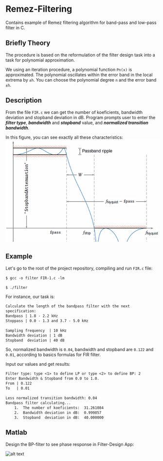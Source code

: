 # Remez-Filtering
Contains example of Remez filtering algorithm for band-pass and low-pass filter in C.

## Briefly Theory
The procedure is based on the reformulation of the filter design task into a task for polynomial approximation.

We using an iteration procedure, a polynomial function ```Pn(x)``` is approximated. The polynomial oscillates within the error band in the local extrema by ```±h```. You can choose the polynomial degree ```n``` and the error band ```±h```.


## Description
From the file ```FIR.c``` we can get the number of koeficients, bandwidth deviation and stopband  deviation in dB. 
Program prompts user to enter the ***filter type***, ***bandwidth*** and ***stopband*** value,  and ***normalized transition bandwidth***.

In this figure, you can see  exactly all these characteristics:
![alt text](https://github.com/kvant666ubl/Remez-Filtering/blob/main/img/2.png?raw=true)

## Example
Let's go to the root of the project repository, compiling and run ```FIR.c``` file:

```$ gcc -o filter FIR-1.c -lm```

```$ ./filter```

For instance, our task is:
```
Calculate the length of the bandpass filter with the next specification:
Bandpass | 1.8 - 2.2 kHz
Stoppass | 0.0 - 1.3 and 3.7 - 5.0 kHz

Sampling frequency  | 10 kHz
Bandwidth deviation | 1 dB
Stopband  deviation | 40 dB
```
So, normalized bandwidth is ```0.04```, bandwidth and stopband are ```0.122``` and ```0.01```, according to basics formulas for FIR filter.

Input our values and get results:
```
Filter type: type <1> to define LP or type <2> to define BP: 2
Enter Bandwidth & Stopband from 0.0 to 1.0.
From | 0.122
To   | 0.01

Less normalized transition bandwidth: 0.04
Bandpass filter calculating...
    1.  The number of koeficients: 	31.261084
    2.  Bandwidth deviation in dB: 	0.999857
    3.  Stopband  deviation in dB: 	40.000000

```

## Matlab
Design the BP-filter to see phase response in Filter-Design App:

![alt text](https://github.com/kvant666ubl/Remez-Filtering/blob/main/img/FD-Matlab.png?raw=true)
